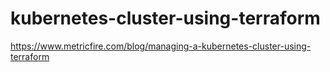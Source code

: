 # kubernetes-cluster-using-terraform


https://www.metricfire.com/blog/managing-a-kubernetes-cluster-using-terraform
